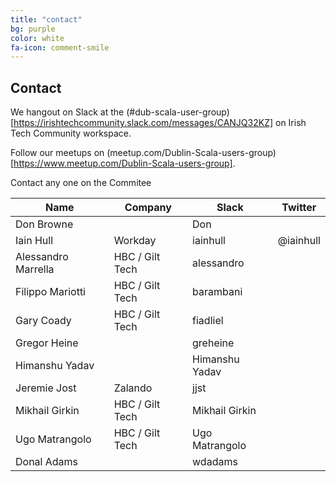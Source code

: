 ```yaml
---
title: "contact"
bg: purple
color: white
fa-icon: comment-smile
---
```


## Contact

We hangout on Slack at the (#dub-scala-user-group)[https://irishtechcommunity.slack.com/messages/CANJQ32KZ] on Irish Tech Community workspace.

Follow our meetups on (meetup.com/Dublin-Scala-users-group)[https://www.meetup.com/Dublin-Scala-users-group].

Contact any one on the Commitee

| Name | Company | Slack | Twitter |
|------|---------|-------|---------|
| Don Browne | | Don | |
| Iain Hull  | Workday | iainhull | @iainhull |
| Alessandro Marrella | HBC / Gilt Tech | alessandro | |
| Filippo Mariotti | HBC / Gilt Tech | barambani | |
| Gary Coady  | HBC / Gilt Tech | fiadliel | |
| Gregor Heine  | | greheine | |
| Himanshu Yadav  | | Himanshu Yadav | |
| Jeremie Jost  | Zalando | jjst | |
| Mikhail Girkin  | HBC / Gilt Tech | Mikhail Girkin | |
| Ugo Matrangolo  | HBC / Gilt Tech | Ugo Matrangolo | |
| Donal Adams  | | wdadams | |
